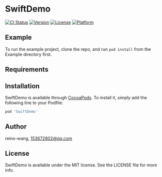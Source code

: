 # SwiftDemo

[![CI Status](https://img.shields.io/travis/reino-wang/SwiftDemo.svg?style=flat)](https://travis-ci.org/reino-wang/SwiftDemo)
[![Version](https://img.shields.io/cocoapods/v/SwiftDemo.svg?style=flat)](https://cocoapods.org/pods/SwiftDemo)
[![License](https://img.shields.io/cocoapods/l/SwiftDemo.svg?style=flat)](https://cocoapods.org/pods/SwiftDemo)
[![Platform](https://img.shields.io/cocoapods/p/SwiftDemo.svg?style=flat)](https://cocoapods.org/pods/SwiftDemo)

## Example

To run the example project, clone the repo, and run `pod install` from the Example directory first.

## Requirements

## Installation

SwiftDemo is available through [CocoaPods](https://cocoapods.org). To install
it, simply add the following line to your Podfile:

```ruby
pod 'SwiftDemo'
```

## Author

reino-wang, 153672802@qq.com

## License

SwiftDemo is available under the MIT license. See the LICENSE file for more info.
